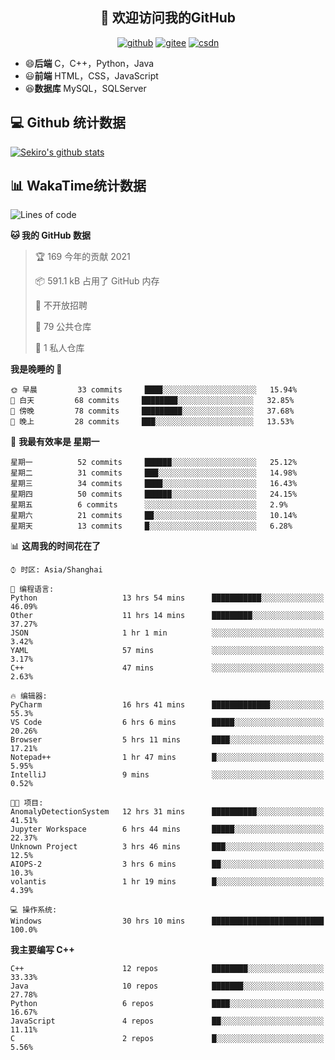 <h2 align="center">👋 欢迎访问我的GitHub</h2>
<p align="center">
  <a href="https://666wxy666.github.io/"><img src="https://img.shields.io/badge/GitHub-24292e" alt="github"></a>
  <a href="https://gitee.com/wxy_666"><img src="https://img.shields.io/badge/Gitee-fe7300" alt="gitee"></a>
  <a href="https://blog.csdn.net/WXY_666"><img src="https://img.shields.io/badge/CSDN-cf000e" alt="csdn"></a>
</p>

- 😄**后端** C，C++，Python，Java
- 😃**前端** HTML，CSS，JavaScript
- 😆**数据库** MySQL，SQLServer

## 💻 Github 统计数据
[![Sekiro's github stats](https://github-readme-stats.vercel.app/api?username=666WXY666)](https://666wxy666.github.io/)

## 📊 WakaTime统计数据

<!--START_SECTION:waka-->
![Lines of code](https://img.shields.io/badge/%E4%BB%8E%E3%80%8C%E4%BD%A0%E5%A5%BD%E4%B8%96%E7%95%8C%E3%80%8D%E6%88%91%E5%B7%B2%E7%BB%8F%E5%86%99%E4%BA%86-1.9%20million%20%E8%A1%8C%E4%BB%A3%E7%A0%81-blue)

**🐱 我的 GitHub 数据** 

> 🏆 169 今年的贡献 2021
 > 
> 📦 591.1 kB 占用了 GitHub 内存 
 > 
> 🚫 不开放招聘
 > 
> 📜 79 公共仓库 
 > 
> 🔑 1 私人仓库 
 > 
**我是晚睡的 🦉** 

```text
🌞 早晨         33 commits     ████░░░░░░░░░░░░░░░░░░░░░   15.94% 
🌆 白天         68 commits     ████████░░░░░░░░░░░░░░░░░   32.85% 
🌃 傍晚         78 commits     █████████░░░░░░░░░░░░░░░░   37.68% 
🌙 晚上         28 commits     ███░░░░░░░░░░░░░░░░░░░░░░   13.53%

```
📅 **我最有效率是 星期一** 

```text
星期一          52 commits     ██████░░░░░░░░░░░░░░░░░░░   25.12% 
星期二          31 commits     ███░░░░░░░░░░░░░░░░░░░░░░   14.98% 
星期三          34 commits     ████░░░░░░░░░░░░░░░░░░░░░   16.43% 
星期四          50 commits     ██████░░░░░░░░░░░░░░░░░░░   24.15% 
星期五          6 commits      ░░░░░░░░░░░░░░░░░░░░░░░░░   2.9% 
星期六          21 commits     ██░░░░░░░░░░░░░░░░░░░░░░░   10.14% 
星期天          13 commits     █░░░░░░░░░░░░░░░░░░░░░░░░   6.28%

```


📊 **这周我的时间花在了** 

```text
⌚︎ 时区: Asia/Shanghai

💬 编程语言: 
Python                   13 hrs 54 mins      ███████████░░░░░░░░░░░░░░   46.09% 
Other                    11 hrs 14 mins      █████████░░░░░░░░░░░░░░░░   37.27% 
JSON                     1 hr 1 min          ░░░░░░░░░░░░░░░░░░░░░░░░░   3.42% 
YAML                     57 mins             ░░░░░░░░░░░░░░░░░░░░░░░░░   3.17% 
C++                      47 mins             ░░░░░░░░░░░░░░░░░░░░░░░░░   2.63%

🔥 编辑器: 
PyCharm                  16 hrs 41 mins      █████████████░░░░░░░░░░░░   55.3% 
VS Code                  6 hrs 6 mins        █████░░░░░░░░░░░░░░░░░░░░   20.26% 
Browser                  5 hrs 11 mins       ████░░░░░░░░░░░░░░░░░░░░░   17.21% 
Notepad++                1 hr 47 mins        █░░░░░░░░░░░░░░░░░░░░░░░░   5.95% 
IntelliJ                 9 mins              ░░░░░░░░░░░░░░░░░░░░░░░░░   0.52%

🐱‍💻 项目: 
AnomalyDetectionSystem   12 hrs 31 mins      ██████████░░░░░░░░░░░░░░░   41.51% 
Jupyter Workspace        6 hrs 44 mins       █████░░░░░░░░░░░░░░░░░░░░   22.37% 
Unknown Project          3 hrs 46 mins       ███░░░░░░░░░░░░░░░░░░░░░░   12.5% 
AIOPS-2                  3 hrs 6 mins        ██░░░░░░░░░░░░░░░░░░░░░░░   10.3% 
volantis                 1 hr 19 mins        █░░░░░░░░░░░░░░░░░░░░░░░░   4.39%

💻 操作系统: 
Windows                  30 hrs 10 mins      █████████████████████████   100.0%

```

**我主要编写 C++** 

```text
C++                      12 repos            ████████░░░░░░░░░░░░░░░░░   33.33% 
Java                     10 repos            ███████░░░░░░░░░░░░░░░░░░   27.78% 
Python                   6 repos             ████░░░░░░░░░░░░░░░░░░░░░   16.67% 
JavaScript               4 repos             ██░░░░░░░░░░░░░░░░░░░░░░░   11.11% 
C                        2 repos             █░░░░░░░░░░░░░░░░░░░░░░░░   5.56%

```



<!--END_SECTION:waka-->

<!--
**666WXY666/666WXY666** is a ✨ _special_ ✨ repository because its `README.md` (this file) appears on your GitHub profile.

Here are some ideas to get you started:

- 🔭 I’m currently working on ...
- 🌱 I’m currently learning ...
- 👯 I’m looking to collaborate on ...
- 🤔 I’m looking for help with ...
- 💬 Ask me about ...
- 📫 How to reach me: ...
- 😄 Pronouns: ...
- ⚡ Fun fact: ...
-->
